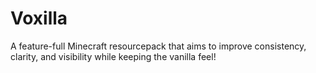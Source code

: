 # Voxilla
A feature-full Minecraft resourcepack that aims to improve consistency, clarity, and visibility while keeping the vanilla feel! 
